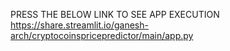 PRESS THE BELOW LINK TO SEE APP EXECUTION
https://share.streamlit.io/ganesh-arch/cryptocoinspricepredictor/main/app.py
